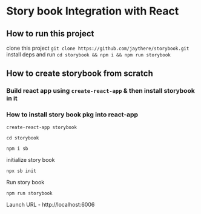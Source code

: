 # Story book Integration with React

## How to run this project

clone this project
 `git clone https://github.com/jaythere/storybook.git`
install deps and run 
`cd storybook && npm i && npm run storybook`


## How to create storybook from scratch

### Build react app using `create-react-app` & then install storybook in it


### How to install story book pkg into react-app

`create-react-app storybook`

`cd storybook`

`npm i sb`

initialize story book

`npx sb init`

Run story book

`npm run storybook`

Launch URL - http://localhost:6006

